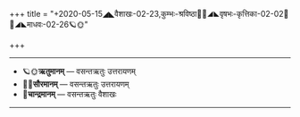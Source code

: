 +++
title = "+2020-05-15◢◣वैशाखः-02-23,कुम्भः-श्रविष्ठा🌛🌌◢◣वृषभः-कृत्तिका-02-02🌌🌞◢◣माधवः-02-26🪐🌞"

+++
___________________
- 🪐🌞**ऋतुमानम्** — वसन्तऋतुः उत्तरायणम्
- 🌌🌞**सौरमानम्** — वसन्तऋतुः उत्तरायणम्
- 🌛**चान्द्रमानम्** — वसन्तऋतुः वैशाखः
___________________


